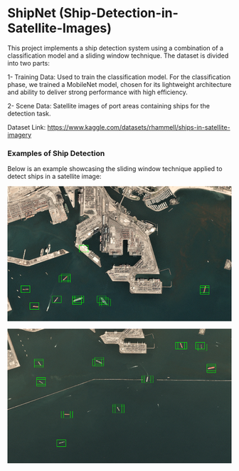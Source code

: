 # ShipNet (Ship-Detection-in-Satellite-Images)

This project implements a ship detection system using a combination of a classification model and a sliding window technique. The dataset is divided into two parts:

1- Training Data: Used to train the classification model. For the classification phase, we trained a MobileNet model, chosen for its lightweight architecture and ability to deliver strong performance with high efficiency.

2- Scene Data: Satellite images of port areas containing ships for the detection task.

Dataset Link: https://www.kaggle.com/datasets/rhammell/ships-in-satellite-imagery


### Examples of Ship Detection
Below is an example showcasing the sliding window technique applied to detect ships in a satellite image:

![Ship Detection Visualization](results/res.png)

![Ship Detection Visualization](results/res(4).png)
